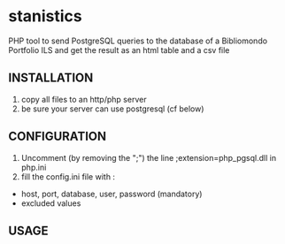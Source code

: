 # stanistics
PHP tool to send PostgreSQL queries to the database of a Bibliomondo Portfolio ILS and get the result as an html table and a csv file
## INSTALLATION
1) copy all files to an http/php server
2) be sure your server can use postgresql (cf below)
## CONFIGURATION
1) Uncomment (by removing the ";") the line ;extension=php_pgsql.dll in php.ini
2) fill the config.ini file with : 
  * host, port, database, user, password (mandatory)
  * excluded values
## USAGE
